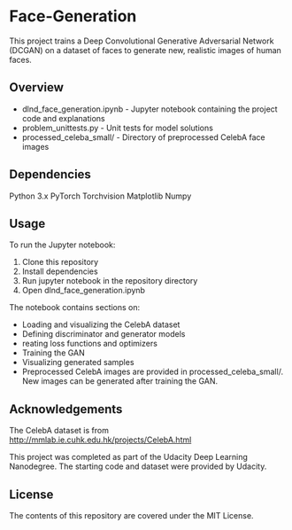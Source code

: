 # Face-Generation

This project trains a Deep Convolutional Generative Adversarial Network (DCGAN) on a dataset of faces to generate new, realistic images of human faces.

## Overview
- dlnd_face_generation.ipynb - Jupyter notebook containing the project code and explanations
- problem_unittests.py - Unit tests for model solutions
- processed_celeba_small/ - Directory of preprocessed CelebA face images

## Dependencies
Python 3.x
PyTorch
Torchvision
Matplotlib
Numpy

## Usage
To run the Jupyter notebook:

1. Clone this repository
2. Install dependencies
3. Run jupyter notebook in the repository directory
4. Open dlnd_face_generation.ipynb

The notebook contains sections on:

- Loading and visualizing the CelebA dataset
- Defining discriminator and generator models
- reating loss functions and optimizers
- Training the GAN
- Visualizing generated samples
- Preprocessed CelebA images are provided in processed_celeba_small/. New images can be generated after training the GAN.

## Acknowledgements
The CelebA dataset is from http://mmlab.ie.cuhk.edu.hk/projects/CelebA.html

This project was completed as part of the Udacity Deep Learning Nanodegree. The starting code and dataset were provided by Udacity.

## License
The contents of this repository are covered under the MIT License.